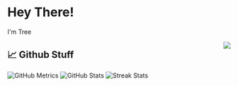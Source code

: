 # Hey There!

I'm Tree

<a href="https://discord.com/users/695360125338124379">
  <img src="https://lanyard-profile-readme.vercel.app/api/695360125338124379" align="right" />
</a>


## 📈 Github Stuff

![GitHub Metrics](https://metrics.lecoq.io/Tree642)
![GitHub Stats](https://github-readme-stats.vercel.app/api?username=Tree642&show_icons=true&locale=en)
![Streak Stats](https://github-readme-streak-stats.herokuapp.com/?user=Tree642)
